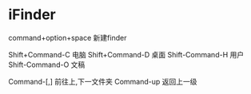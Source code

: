 # iFinder
command+option+space 新建finder

Shift+Command-C 电脑
Shift+Command-D 桌面
Shift-Command-H 用户
Shift-Command-O 文稿

Command-[,] 前往上,下一文件夹
Command-up 返回上一级
